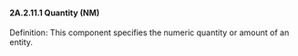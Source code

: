 #### 2A.2.11.1 Quantity (NM)

Definition: This component specifies the numeric quantity or amount of an entity.
